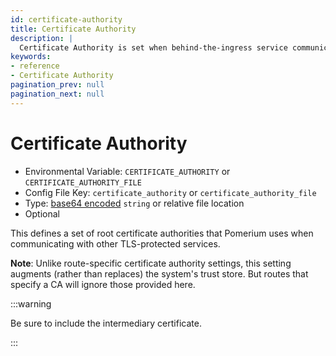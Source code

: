 ```yaml
---
id: certificate-authority
title: Certificate Authority
description: |
  Certificate Authority is set when behind-the-ingress service communication uses self-signed certificates.
keywords:
- reference
- Certificate Authority
pagination_prev: null
pagination_next: null
---
```



# Certificate Authority
- Environmental Variable: `CERTIFICATE_AUTHORITY` or `CERTIFICATE_AUTHORITY_FILE`
- Config File Key: `certificate_authority` or `certificate_authority_file`
- Type: [base64 encoded](https://en.wikipedia.org/wiki/Base64) `string` or relative file location
- Optional

This defines a set of root certificate authorities that Pomerium uses when communicating with other TLS-protected services.

**Note**: Unlike route-specific certificate authority settings, this setting augments (rather than replaces) the system's trust store. But routes that specify a CA will ignore those provided here.

:::warning

Be sure to include the intermediary certificate.

:::


